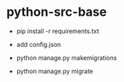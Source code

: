 # python-src-base
- pip install -r requirements.txt

- add config.json

- python manage.py makemigrations

- python manage.py migrate
